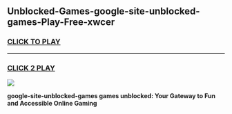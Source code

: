 
## Unblocked-Games-google-site-unblocked-games-Play-Free-xwcer
<h3>
<a href="https://premium76.site?title=google-site-unblocked-games&ref=10A">CLICK TO PLAY</a></h3>
<hr>

<h3>
<a href="https://premium76.site?title=google-site-unblocked-games&ref=10A">CLICK 2 PLAY</a>
  
</h3>

<a href="https://premium76.site?title=google-site-unblocked-games&ref=10A"><img src="https://clearcache.store/games.png"></a>


**google-site-unblocked-games games unblocked: Your Gateway to Fun and Accessible Online Gaming**
